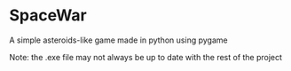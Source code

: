 # SpaceWar

A simple asteroids-like game made in python
using pygame

Note: the .exe file may not always be up to date with the rest of the project
